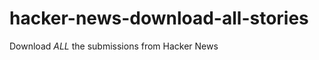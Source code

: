 hacker-news-download-all-stories
================================

Download *ALL* the submissions from Hacker News
